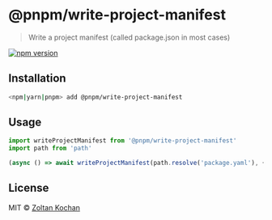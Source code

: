 # @pnpm/write-project-manifest

> Write a project manifest (called package.json in most cases)

<!--@shields('npm')-->
[![npm version](https://img.shields.io/npm/v/@pnpm/write-project-manifest.svg)](https://www.npmjs.com/package/@pnpm/write-project-manifest)
<!--/@-->

## Installation

```sh
<npm|yarn|pnpm> add @pnpm/write-project-manifest
```

## Usage

```ts
import writeProjectManifest from '@pnpm/write-project-manifest'
import path from 'path'

(async () => await writeProjectManifest(path.resolve('package.yaml'), { name: 'foo', version: '1.0.0' }))()
```

## License

MIT © [Zoltan Kochan](https://www.kochan.io/)
